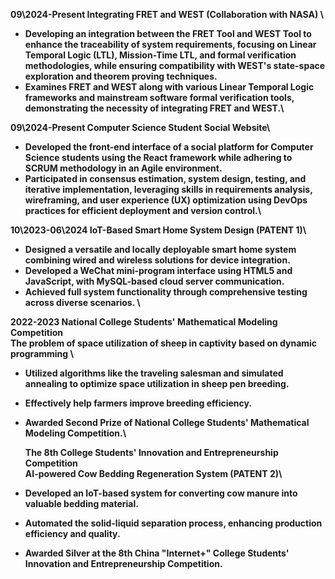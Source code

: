 <strong>09\2024-Present Integrating FRET and WEST (Collaboration with NASA) <strong>\

- Developing an integration between the FRET Tool and WEST Tool to enhance the traceability of system requirements, focusing on Linear Temporal Logic (LTL), Mission-Time LTL, and formal verification methodologies, while ensuring compatibility with WEST's state-space exploration and theorem proving techniques.
- Examines FRET and WEST along with various Linear Temporal Logic frameworks and mainstream software formal verification tools, demonstrating the necessity of integrating FRET and WEST.\

<strong>09\2024-Present Computer Science Student Social Website<strong>\

- Developed the front-end interface of a social platform for Computer Science students using the React framework while adhering to SCRUM methodology in an Agile environment.
- Participated in consensus estimation, system design, testing, and iterative implementation, leveraging skills in requirements analysis, wireframing, and user experience (UX) optimization using DevOps practices for efficient deployment and version control.\

<strong>10\2023-06\2024 IoT-Based Smart Home System Design (PATENT 1)<strong>\

- Designed a versatile and locally deployable smart home system combining wired and wireless solutions for device integration.
- Developed a WeChat mini-program interface using HTML5 and JavaScript, with MySQL-based cloud server communication.
- Achieved full system functionality through comprehensive testing across diverse scenarios. \

<strong> 2022-2023 National College Students' Mathematical Modeling Competition <strong>\
<strong> The problem of space utilization of sheep in captivity based on dynamic programming <strong>\

- Utilized algorithms like the traveling salesman and simulated annealing to optimize space utilization in sheep pen breeding.
- Effectively help farmers improve breeding efficiency.
- Awarded Second Prize of National College Students' Mathematical Modeling Competition.\

  <strong> The 8th College Students' Innovation and Entrepreneurship Competition <strong>\
  <strong> AI-powered Cow Bedding Regeneration System (PATENT 2)<strong>\

- Developed an IoT-based system for converting cow manure into valuable bedding material.
- Automated the solid-liquid separation process, enhancing production efficiency and quality.
- Awarded Silver at the 8th China "Internet+" College Students' Innovation and Entrepreneurship Competition.
